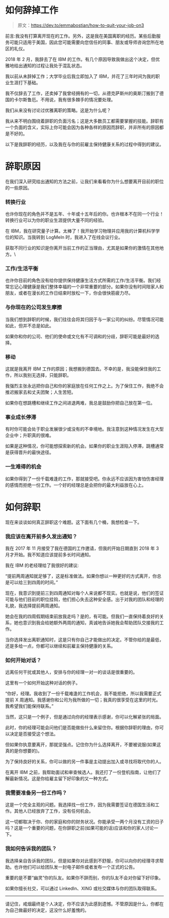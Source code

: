 # 如何辞掉工作

> 原文：<https://dev.to/emmabostian/how-to-quit-your-job-on3>

前言:我没有打算离开现在的工作。另外，这是我在美国离职的经历。某些后勤服务可能只适用于美国，因此您可能需要向您信任的同事、朋友或导师咨询您所在地区的礼仪。

2018 年 2 月，我辞去了在 IBM 的工作。有几个原因导致我做出这个决定，但优雅地给出通知的过程让我处于混乱状态。

我以前从未辞掉工作；大学毕业后我立即加入了 IBM，并花了三年时间为我的职业生涯打下基础。

我不仅辞去了工作，还卖掉了我曾经拥有的一切，从德克萨斯州的奥斯汀搬到了德国的卡尔斯鲁厄。不用说，我有很多棘手的情况要处理。

我们从来没有讨论过优雅离职的策略。这是为什么呢？

我从来不明白围绕着辞职的负面污名；这是大多数员工都需要掌握的技能。辞职有一个负面的含义，实际上你可能会因为各种各样的原因而辞职，并非所有的原因都是不好的。

以下是我辞职的经历，以及我在与你的前雇主保持健康关系的过程中得到的建议。

# 辞职原因

在我们深入研究给出通知的方法之前，让我们来看看你为什么想要离开目前的职位的一些原因。

### 转换行业

也许你现在的角色并不是五年、十年或十五年后的你。也许根本不在同一个行业！转换行业可以为你的职业生涯提供大量不同的经验。

在 IBM，我在研究量子计算。太棒了！我开始学习物理并应用我的计算机科学学位的知识。当我转到 LogMeIn 时，我进入了在线会议行业。

获取不同行业的知识是你离开当前工作的正当理由，尤其是如果你的激情在其他地方。\

### 工作/生活平衡

也许你目前的角色没有给你提供保持健康生活方式所需的工作/生活平衡。我们经常忘记心理健康是我们整体幸福的一个非常重要的部分。如果你没有时间陪家人和朋友，或者在漫长的工作日结束时放松一下，你会很快筋疲力尽。

### 与你现在的公司发生摩擦

当我们想到辞职的时候，我们往往会将其归因于与一家公司的纠纷。尽管情况可能如此，但并不总是如此。

如果你和你的公司、他们的使命或文化有不可调和的分歧，辞职可能是最好的选择。

### 移动

这就是我离开 IBM 工作的原因；我想搬到德国去。不幸的是，我没能保住我的工作，所以我别无选择，只能辞职。

我强烈主张永远把你自己和你的家庭放在任何工作之上。为了保住工作，我绝不会推迟搬家去和丈夫团聚；人生苦短。

如果你在想跳槽和继续工作之间进退两难，我总是鼓励你把自己放在第一位。

### 事业成长停滞

有时你可能会处于职业发展很少或没有的不幸境地。我注意到这种情况发生在大型企业中；升职真的很难。

如果是这种情况，你可能想探索新的机会。如果你的职业生涯陷入停滞，跳槽通常是获得晋升的最快途径。

### 一生难得的机会

如果你得到了一份千载难逢的工作，那就接受吧。你永远不应该因为害怕伤害经理的感情而拒绝一份工作。一个好的经理总是会把你的最大利益放在心上。

# 如何辞职

现在来谈谈如何真正辞职这个难题。这下面有几个桶，我想检查一下。

### 我应该在离开前多久发出通知？

我在 2017 年 11 月接受了我在德国的工作邀请，但我的开始日期直到 2018 年 3 月才开始。我不知道应该提前多长时间通知。

我在 IBM 的老经理给了我很好的建议:

“提前两周通知就足够了，这是标准做法。如果你想以一种更好的方式离开，你总是可以给三到四周的时间。”

现在，我意识到提前三到四周通知对每个人来说都不现实。也就是说，他们的签证可能与他们目前的职位挂钩，他们担心失去这种安全感。出于对我的团队和经理的礼貌，我选择提前两周通知。

她会在我的四周假期结束前放我走吗？是的，有可能。但我们一直保持着良好的关系，她也意识到我会给她额外两周的通知，真诚地告诉她我会帮助团队交接我的工作。

当你选择发出离职通知时，这是只有你自己才能做出的决定。不管你给的是最低，还是多给一点，你都可以继续和前雇主保持健康的关系。

### 如何开始对话？

远离任何干扰或其他人，安排与你的经理一对一的谈话是很重要的。

这里有一个如何开始这种对话的例子。

“你好，经理。我收到了一份千载难逢的工作机会，我不能拒绝，所以我需要正式提前 X 周通知。我感谢你和公司为我所做的一切；我真的很享受在这里的时光。我希望我们能保持联系。”

当然，这只是一个例子，但是通过向你的经理表示感谢，你可以化解紧张的局面。

此时，你的经理可能会问他们是否能做些什么来留住你。根据你辞职的理由，你可以决定是否接受这个想法。

但如果你执意要离开，那就坚强点。记住你为什么选择离开，不要被说服(如果这真的是你想要的)。

为了保持良好的关系，你可以做的另一件事是主动提出加入或寻找将取代你的人。

在离开 IBM 之前，我帮助面试和审查候选人。我还打了一份登机指南，让他们了解最新情况。这是你给雇主留下好印象的又一种方式。

### 我需要准备另一份工作吗？

这是一个完全主观的问题。我选择找一份工作，因为我需要签证在德国生活和工作。其他人已经放弃了工作，没有任何机会。

这一切都取决于你、你的家庭和你的财务状况。你能承受一两个月没有工资的日子吗？这是一个重要的问题，在你辞职之前(如果可能的话)应该和你的家人讨论一下。

### 我如何告诉我的团队？

我选择亲自告诉我的团队，但是如果你对此感到不舒服，你可以向你的经理寻求帮助。也许他们可以给团队发一封电子邮件或者发布一个正式的公告。

重要的是不要“幽灵”你的队友。如果你不辞而别，你的队友不会对你留下好印象。

如果你擅长社交，可以通过 LinkedIn、XING 或社交媒体与你的团队取得联系。

* * *

请记住，戒烟最终是个人决定，你不应该为此感到遗憾。不管原因是什么，你都在为自己做最好的决定，这没什么好羞愧的。